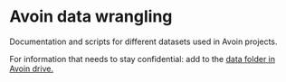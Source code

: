 # Avoin data wrangling
Documentation and scripts for different datasets used in Avoin projects.

For information that needs to stay confidential: add to the [data folder in Avoin drive.](https://drive.google.com/drive/folders/1ipwbrr93AGEYBHEL29gTXGgQ2cOIzhQG?usp=sharing)
